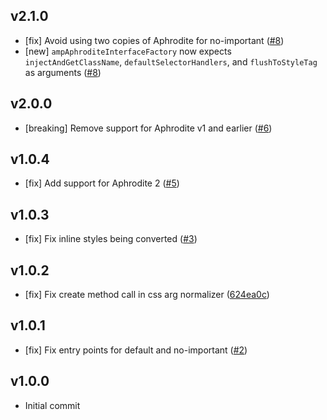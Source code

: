 ## v2.1.0
- [fix] Avoid using two copies of Aphrodite for no-important ([#8](https://github.com/airbnb/react-with-styles-interface-amp-aphrodite/pull/8))
- [new] `ampAphroditeInterfaceFactory` now expects `injectAndGetClassName`, `defaultSelectorHandlers`, and `flushToStyleTag` as arguments ([#8](https://github.com/airbnb/react-with-styles-interface-amp-aphrodite/pull/8))

## v2.0.0
- [breaking] Remove support for Aphrodite v1 and earlier ([#6](https://github.com/airbnb/react-with-styles-interface-amp-aphrodite/pull/6))

## v1.0.4
- [fix] Add support for Aphrodite 2 ([#5](https://github.com/airbnb/react-with-styles-interface-amp-aphrodite/pull/5))

## v1.0.3
- [fix] Fix inline styles being converted ([#3](https://github.com/airbnb/react-with-styles-interface-amp-aphrodite/pull/3))

## v1.0.2
- [fix] Fix create method call in css arg normalizer ([624ea0c](https://github.com/airbnb/react-with-styles-interface-amp-aphrodite/commit/624ea0c4d86a9dfc198c6fe9b9998d603fb41a1a))

## v1.0.1
- [fix] Fix entry points for default and no-important ([#2](https://github.com/airbnb/react-with-styles-interface-amp-aphrodite/pull/2))

## v1.0.0
- Initial commit
